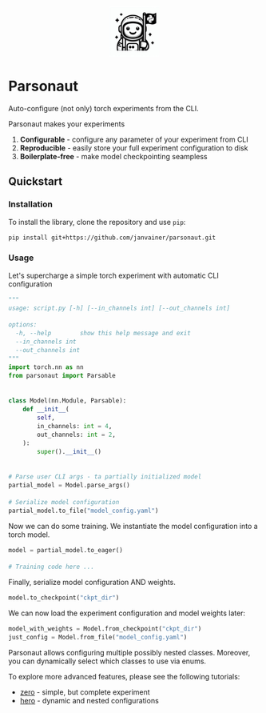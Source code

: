 <div align="center">
<img src="parsonaut.jpg" width="100" height="100" alt="Parsonaut"/>
</div>

# Parsonaut

Auto-configure (not only) torch experiments from the CLI.


Parsonaut makes your experiments
1. **Configurable** - configure any parameter of your experiment from CLI
2. **Reproducible** - easily store your full experiment configuration to disk
3. **Boilerplate-free** - make model checkpointing seampless

## Quickstart

### Installation

To install the library, clone the repository and use `pip`:

```bash
pip install git+https://github.com/janvainer/parsonaut.git
```

### Usage

Let's supercharge a simple torch experiment with automatic CLI configuration
```python
"""
usage: script.py [-h] [--in_channels int] [--out_channels int]

options:
  -h, --help        show this help message and exit
  --in_channels int
  --out_channels int
"""
import torch.nn as nn
from parsonaut import Parsable


class Model(nn.Module, Parsable):
    def __init__(
        self,
        in_channels: int = 4,
        out_channels: int = 2,
    ):
        super().__init__()


# Parse user CLI args - ta partially initialized model
partial_model = Model.parse_args()

# Serialize model configuration
partial_model.to_file("model_config.yaml")
```
Now we can do some training. We instantiate the model configuration into a torch model.

```python
model = partial_model.to_eager()

# Training code here ...
```

Finally, serialize model configuration AND weights.
```python
model.to_checkpoint("ckpt_dir")
```
We can now load the experiment configuration and model weights later:

```python
model_with_weights = Model.from_checkpoint("ckpt_dir")
just_config = Model.from_file("model_config.yaml")
```

Parsonaut allows configuring multiple possibly nested classes.
Moreover, you can dynamically select which classes to use via enums.

To explore more advanced features, please see the following tutorials:
- [zero](experiments/torch_simple.py) - simple, but complete experiment
- [hero](experiments/torch_full.py) - dynamic and nested configurations
